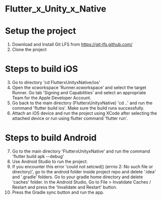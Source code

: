 # Flutter_x_Unity_x_Native

# Setup the project

1) Download and Install Git LFS from https://git-lfs.github.com/
2) Clone the project

# Steps to build iOS

3) Go to directory 'cd FlutterxUnityxNative/ios'
4) Open the xcworkspace 'Runner.xcworkspace' and select the target Runner. Go tab 'Signing and Capabilities' and select an appropriate Team for the Apple Developer Account. 
5) Go back to the main directory (FlutterxUnityxNative) 'cd ..' and run the command 'flutter build ios'. Make sure the build runs successfully.
6) Attach an iOS device and run the project using XCode after selecting the attached device or run using flutter command 'flutter run'.

# Steps to build Android

7) Go to the main directory 'FlutterxUnityxNative' and run the command 'flutter build apk --debug'
8) Use Android Studio to run the project.
9) If you encounter this error 'could not setcwd() (errno 2: No such file or directory)', go to the android folder inside project repo and delete '.idea' and '.gradle' folders. Go to your gradle home directory and delete 'caches' folder. In the Android Studio, Go to File > Invalidate Caches / Restart and press the 'Invalidate and Restart' button.
10) Press the Gradle sync button and run the app.